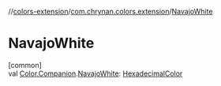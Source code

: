 //[colors-extension](../../index.md)/[com.chrynan.colors.extension](index.md)/[NavajoWhite](-navajo-white.md)

# NavajoWhite

[common]\
val [Color.Companion](../../../colors-core/colors-core/com.chrynan.colors/-color/-companion/index.md).[NavajoWhite](-navajo-white.md): [HexadecimalColor](../../../colors-core/colors-core/com.chrynan.colors/-hexadecimal-color/index.md)
